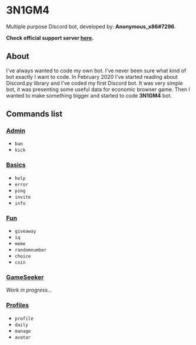 # 3N1GM4
Multiple purpose Discord bot, developed by: **Anonymous_x86#7296**.

**Check official support server [here](https://discord.gg/SRdmrPpf2z "3N1GMA Support Server").**

## About
I've always wanted to code my own bot. I've never been sure what kind of bot exactly I want to code.
In February 2020 I've started reading about Discord.py library and I've coded my first Discord bot.
It was very simple bot, it was presenting some useful data for economic browser game.
Then I wanted to make something bigger and started to code **3N1GM4** bot.

## Commands list

### [Admin](https://github.com/AnonymousX86/Enigma-Bot/blob/master/enigma/cogs/admin.py)

- `ban`
- `kick`


### [Basics](https://github.com/AnonymousX86/Enigma-Bot/blob/master/enigma/cogs/basics.py)

- `help`
- `error`
- `ping`
- `invite`
- `info`


### [Fun](https://github.com/AnonymousX86/Enigma-Bot/blob/master/enigma/cogs/fun.py)

- `giveaway`
- `iq`
- `meme`
- `randomnumber`
- `choice`
- `coin`


### [GameSeeker](https://github.com/AnonymousX86/Enigma-Bot/blob/master/enigma/cogs/game_seeker.py)

_Work in progress..._


### [Profiles](https://github.com/AnonymousX86/Enigma-Bot/blob/master/enigma/cogs/profiles.py)

- `profile`
- `daily`
- `manage`
- `avatar`

